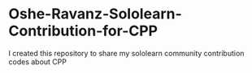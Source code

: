 # Oshe-Ravanz-Sololearn-Contribution-for-CPP
I created this repository to share my sololearn community contribution codes about CPP
